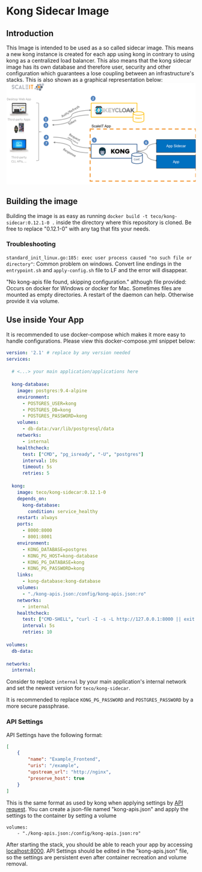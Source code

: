 # Kong Sidecar Image
## Introduction
This Image is intended to be used as a so called sidecar image. This means a new kong instance is created for each app using kong in contrary to using kong as a centralized load balancer. This also means that the kong sidecar image has its own database and therefore user, security and other configuration which guarantees a lose coupling between an infrastructure's stacks. This is also shown as a graphical representation below:
![kong-sidecar](img/kong-sidecar.png)

## Building the image
Building the image is as easy as running `docker build -t teco/kong-sidecar:0.12.1-0 .` inside the directory where this repository is cloned. Be free to replace "0.12.1-0" with any tag that fits your needs.

### Troubleshooting

`standard_init_linux.go:185: exec user process caused "no such file or directory"`: Common problem on windows. Convert line endings in the `entrypoint.sh` and `apply-config.sh` file to LF and the error will disappear.


"No kong-apis file found, skipping configuration." although file provided:
Occurs on docker for Windows or docker for Mac. Sometimes files are mounted as empty directories. A restart of the daemon can help. Otherwise provide it via volume.

## Use inside Your App
It is recommended to use docker-compose which makes it more easy to handle configurations. Please view this docker-compose.yml snippet below:

```yaml
version: '2.1' # replace by any version needed
services:

  # <...> your main application/applications here

  kong-database:
    image: postgres:9.4-alpine
    environment:
      - POSTGRES_USER=kong
      - POSTGRES_DB=kong
      - POSTGRES_PASSWORD=kong
    volumes:
      - db-data:/var/lib/postgresql/data
    networks:
      - internal
    healthcheck:
      test: ["CMD", "pg_isready", "-U", "postgres"]
      interval: 10s
      timeout: 5s
      retries: 5

  kong:
    image: teco/kong-sidecar:0.12.1-0
    depends_on:
      kong-database:
        condition: service_healthy
    restart: always
    ports:
      - 8000:8000
      - 8001:8001
    environment:
      - KONG_DATABASE=postgres
      - KONG_PG_HOST=kong-database
      - KONG_PG_DATABASE=kong
      - KONG_PG_PASSWORD=kong
    links:
      - kong-database:kong-database
    volumes:
      - "./kong-apis.json:/config/kong-apis.json:ro"
    networks:
      - internal
    healthcheck:
      test: ["CMD-SHELL", "curl -I -s -L http://127.0.0.1:8000 || exit 1"]
      interval: 5s
      retries: 10

volumes:
  db-data:

networks:
  internal:
```

Consider to replace `internal` by your main application's internal network and set the newest version for `teco/kong-sidecar`.


It is recommended to replace `KONG_PG_PASSWORD` and `POSTGRES_PASSWORD` by a more secure passphrase.


### API Settings
API Settings have the following format:
```json
[
    {
        "name": "Example_Frontend",
        "uris": "/example",
        "upstream_url": "http://nginx",
        "preserve_host": true
    }
]
```
This is the same format as used by kong when applying settings by [API request](https://getkong.org/docs/0.12.x/admin-api/#add-api).
You can create a json-file named "kong-apis.json" and apply the settings to the container by setting a volume
```
volumes:
    - "./kong-apis.json:/config/kong-apis.json:ro"
```

After starting the stack, you should be able to reach your app by accessing [localhost:8000](localhost:8000).
API Settings should be edited in the "kong-apis.json" file, so the settings are persistent even after container recreation and volume removal.